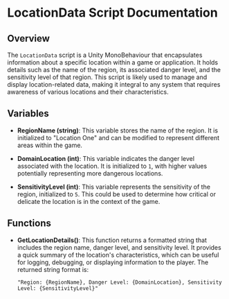 # LocationData Script Documentation

## Overview
The `LocationData` script is a Unity MonoBehaviour that encapsulates information about a specific location within a game or application. It holds details such as the name of the region, its associated danger level, and the sensitivity level of that region. This script is likely used to manage and display location-related data, making it integral to any system that requires awareness of various locations and their characteristics.

## Variables
- **RegionName (string)**: This variable stores the name of the region. It is initialized to "Location One" and can be modified to represent different areas within the game.
  
- **DomainLocation (int)**: This variable indicates the danger level associated with the location. It is initialized to `1`, with higher values potentially representing more dangerous locations.
  
- **SensitivityLevel (int)**: This variable represents the sensitivity of the region, initialized to `5`. This could be used to determine how critical or delicate the location is in the context of the game.

## Functions
- **GetLocationDetails()**: This function returns a formatted string that includes the region name, danger level, and sensitivity level. It provides a quick summary of the location's characteristics, which can be useful for logging, debugging, or displaying information to the player. The returned string format is: 
  ```
  "Region: {RegionName}, Danger Level: {DomainLocation}, Sensitivity Level: {SensitivityLevel}"
  ```